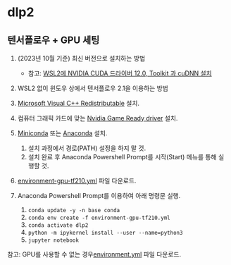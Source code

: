 # dlp2

## 텐서플로우 + GPU 세팅

1. (2023년 10월 기준) 최신 버전으로 설치하는 방법

    - 참고: [WSL2에 NVIDIA CUDA 드라이버 12.0, Toolkit 과 cuDNN 설치](./INSTALL.md)

1. WSL2 없이 윈도우 상에서 텐서플로우 2.1을 이용하는 방법
  1. [Microsoft Visual C++ Redistributable](https://docs.microsoft.com/en-US/cpp/windows/latest-supported-vc-redist?view=msvc-170) 설치.
  2. 컴퓨터 그래픽 카드에 맞는 [Nvidia Game Ready driver](https://www.nvidia.com/Download/index.aspx?lang=en-us#) 설치.
  3. [Miniconda](https://repo.anaconda.com/miniconda/Miniconda3-latest-Windows-x86_64.exe) 또는 
    [Anaconda](https://www.anaconda.com/products/distribution#Downloads) 설치.
      1. 설치 과정에서 경로(PATH) 설정을 하지 말 것.
      2. 설치 완료 후 Anaconda Powershell Prompt를 시작(Start) 메뉴를 통해 실행할 것.
  4. [environment-gpu-tf210.yml](https://github.com/codingalzi/dlp2/blob/master/environment-gpu-tf210.yml) 파일 다운로드.
  5. Anaconda Powershell Prompt를 이용하여 아래 명령문 실행.
      1. `conda update -y -n base conda`
      2. `conda env create -f environment-gpu-tf210.yml`
      3. `conda activate dlp2`
      4. `python -m ipykernel install --user --name=python3`
      5. `jupyter notebook`

  참고: GPU를 사용할 수 없는 경우[environment.yml](https://github.com/codingalzi/dlp2/blob/master/environment.yml) 파일 다운로드.
